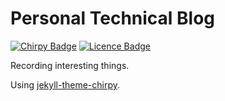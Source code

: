 # Personal Technical Blog 

[![Chirpy Badge][chirpy_badge]][chirpy] [![Licence Badge][mit_badge]][mit]

Recording interesting things.

Using [jekyll-theme-chirpy][chirpy].

[chirpy_badge]: https://img.shields.io/gem/v/jekyll-theme-chirpy?label=jekyll-theme-chirpy
[chirpy]: https://github.com/cotes2020/jekyll-theme-chirpy/
[mit_badge]: https://img.shields.io/github/license/chaiyan0216/chirpy-simple-starter?color=blue
[mit]: https://github.com/chaiyan0216/chirpy-simple-starter/blob/main/LICENSE
